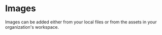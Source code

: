 # Images

Images can be added either from your local files or from the assets in your organization's workspace.
